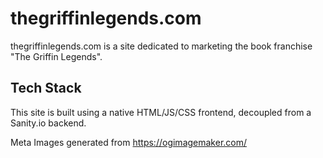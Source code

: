 # thegriffinlegends.com

thegriffinlegends.com is a site dedicated to marketing the book franchise "The
Griffin Legends".

## Tech Stack

This site is built using a native HTML/JS/CSS frontend, decoupled from a
Sanity.io backend.

Meta Images generated from https://ogimagemaker.com/
